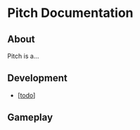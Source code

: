 # Pitch Documentation

## About

Pitch is a...

## Development
- [[todo]]

## Gameplay

[//begin]: # "Autogenerated link references for markdown compatibility"
[inbox]: inbox "Inbox"
[todo]: todo "TODO"
[//end]: # "Autogenerated link references"
